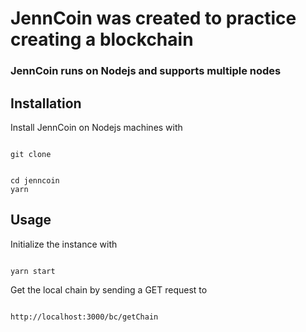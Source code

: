 # JennCoin was created to practice creating a blockchain

### JennCoin runs on Nodejs and supports multiple nodes

## Installation
Install JennCoin on Nodejs machines with
```

git clone 

```

```

cd jenncoin
yarn

```



## Usage

Initialize the instance with

```

yarn start

```

Get the local chain by sending a GET request to

```

http://localhost:3000/bc/getChain

```